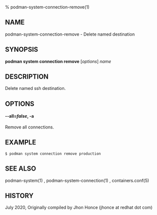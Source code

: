 % podman-system-connection-remove(1)

## NAME
podman\-system\-connection\-remove - Delete named destination

## SYNOPSIS
**podman system connection remove** [*options*] *name*

## DESCRIPTION
Delete named ssh destination.

## OPTIONS

#### **--all**=*false*, **-a**

Remove all connections.

## EXAMPLE
```
$ podman system connection remove production
```
## SEE ALSO
podman-system(1) , podman-system-connection(1) , containers.conf(5)

## HISTORY
July 2020, Originally compiled by Jhon Honce (jhonce at redhat dot com)
